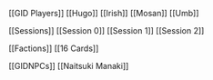 
[[GID Players]]
 [[Hugo]]
 [[Irish]]
 [[Mosan]]
 [[Umb]]

[[Sessions]]
[[Session 0]]
 [[Session 1]]
 [[Session 2]]

[[Factions]]
 [[16 Cards]]

[[GIDNPCs]]
 [[Naitsuki Manaki]]